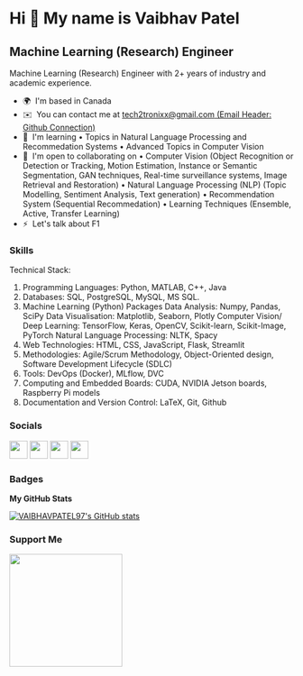 Hi 👋 My name is Vaibhav Patel
==============================

Machine Learning (Research) Engineer
------------------------------------

Machine Learning (Research) Engineer with 2+ years of industry and academic experience.

* 🌍  I'm based in Canada
* ✉️  You can contact me at [tech2tronixx@gmail.com (Email Header: Github Connection)](mailto:tech2tronixx@gmail.com (Email Header: Github Connection))
* 🧠  I'm learning • Topics in Natural Language Processing and Recommedation Systems • Advanced Topics in Computer Vision
* 🤝  I'm open to collaborating on • Computer Vision (Object Recognition or Detection or Tracking, Motion Estimation, Instance or Semantic Segmentation, GAN techniques, Real-time surveillance systems, Image Retrieval and Restoration) • Natural Language Processing (NLP) (Topic Modelling, Sentiment Analysis, Text generation) • Recommendation System (Sequential Recommedation) • Learning Techniques (Ensemble, Active, Transfer Learning)
* ⚡  Let's talk about F1

### Skills
Technical Stack:
1. Programming Languages: Python, MATLAB, C++, Java
2. Databases: SQL, PostgreSQL, MySQL, MS SQL.
3. Machine Learning (Python) Packages 
 Data Analysis: Numpy, Pandas, SciPy
 Data Visualisation: Matplotlib, Seaborn, Plotly
 Computer Vision/ Deep Learning: TensorFlow, Keras, OpenCV, Scikit-learn, Scikit-Image, PyTorch
 Natural Language Processing: NLTK, Spacy
4. Web Technologies: HTML, CSS, JavaScript, Flask, Streamlit
5. Methodologies: Agile/Scrum Methodology, Object-Oriented design, Software Development Lifecycle (SDLC)
6. Tools: DevOps (Docker), MLflow, DVC
7. Computing and Embedded Boards: CUDA, NVIDIA Jetson boards, Raspberry Pi models
8. Documentation and Version Control: LaTeX, Git, Github
### Socials

<p align="left"> <a href="https://www.github.com/VAIBHAVPATEL97" target="_blank" rel="noreferrer"><img src="https://raw.githubusercontent.com/danielcranney/readme-generator/main/public/icons/socials/github.svg" width="32" height="32" /></a> 
 <a href="https://www.linkedin.com/in/vaibhavpatel11/" target="_blank" rel="noreferrer"><img src="https://raw.githubusercontent.com/danielcranney/readme-generator/main/public/icons/socials/linkedin.svg" width="32" height="32" /></a>  
 <a href="https://scholar.google.com/citations?user=6p5EA_gAAAAJ&hl=en" target="_blank" rel="noreferrer"><img src="https://upload.wikimedia.org/wikipedia/commons/thumb/c/c7/Google_Scholar_logo.svg/768px-Google_Scholar_logo.svg.png" width="32" height="32" /></a>
 <a href="https://www.researchgate.net/profile/Vaibhav-Patel-19" target="_blank" rel="noreferrer"><img src="https://upload.wikimedia.org/wikipedia/commons/thumb/5/5e/ResearchGate_icon_SVG.svg/1200px-ResearchGate_icon_SVG.svg.png" width="32" height="32" /></a>  </p>

### Badges

<b>My GitHub Stats</b>

<a href="http://www.github.com/VAIBHAVPATEL97"><img src="https://github-readme-stats.vercel.app/api?username=VAIBHAVPATEL97&show_icons=true&hide=&count_private=true&title_color=0891b2&text_color=ffffff&icon_color=0891b2&bg_color=1c1917&hide_border=true&show_icons=true" alt="VAIBHAVPATEL97's GitHub stats" /></a>


### Support Me

<a href="https://www.buymeacoffee.com/detfly2021T"><img src="https://cdn.buymeacoffee.com/buttons/v2/default-yellow.png" width="200" /></a>
